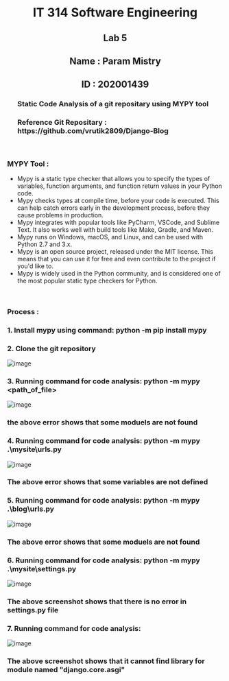 <center> <h1> IT 314 Software Engineering</h1>
<h2> Lab 5 </h2>
<h2> Name : Param Mistry </h2>
<h2> ID : 202001439 </h2> </center>

<ol>
  <dl><h3>Static Code Analysis of a git repositary using MYPY tool </h3></dl>
  <dl><h3>Reference Git Repositary : https://github.com/vrutik2809/Django-Blog </h3></dl>
</ol>
<br>

<h3>MYPY Tool :</h3>
<ul>
  <li>Mypy is a static type checker that allows you to specify the types of variables, function arguments, and function return values in your Python code.</li>
  <li>Mypy checks types at compile time, before your code is executed. This can help catch errors early in the development process, before they cause problems in production.</li>
  <li>Mypy integrates with popular tools like PyCharm, VSCode, and Sublime Text. It also works well with build tools like Make, Gradle, and Maven.</li>
  <li>Mypy runs on Windows, macOS, and Linux, and can be used with Python 2.7 and 3.x.</li>
  <li>Mypy is an open source project, released under the MIT license. This means that you can use it for free and even contribute to the project if you'd like to.</li>
  <li>Mypy is widely used in the Python community, and is considered one of the most popular static type checkers for Python.</li>
</ul>

<br>

<h3>Process :</h3>

### 1. Install mypy using command: python -m pip install mypy

### 2. Clone the git repository
![image](https://user-images.githubusercontent.com/118919249/227483708-5c4f475a-541f-4216-a8f1-32703fed9a58.png)

### 3. Running command for code analysis: python -m mypy <path_of_file>
![image](https://user-images.githubusercontent.com/118919249/227486651-e68e443f-7787-4290-9f7c-128480cf99cd.png)
### the above error shows that some moduels are not found

### 4. Running command for code analysis: python -m mypy .\mysite\urls.py
![image](https://user-images.githubusercontent.com/118919249/227489114-613e0f91-8615-4307-a1f5-77274017dae4.png)
### The above error shows that some variables are not defined 

### 5. Running command for code analysis: python -m mypy .\blog\urls.py
![image](https://user-images.githubusercontent.com/118919249/227489906-9c97005a-1f77-4721-ab69-6b8369e10f95.png)
### The above error shows that some moduels are not found

### 6. Running command for code analysis: python -m mypy .\mysite\settings.py
![image](https://user-images.githubusercontent.com/118919249/227490388-b2902759-0238-44f4-9532-2b266fe550d9.png)
### The above screenshot shows that there is no error in settings.py file

### 7. Running command for code analysis:
![image](https://user-images.githubusercontent.com/118919249/227490775-fa760781-3e0f-4ad6-ae7b-0b65cf72e766.png)
### The above screenshot shows that it cannot find library for module named "django.core.asgi"



